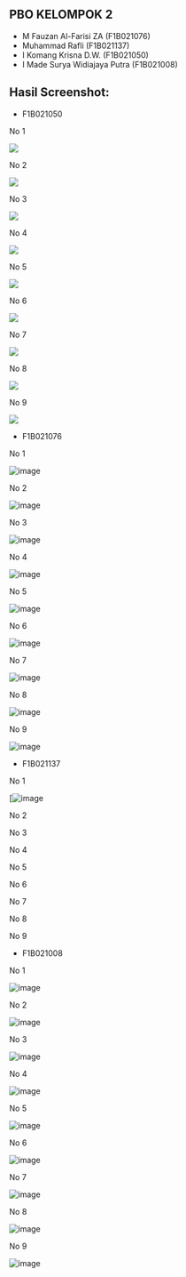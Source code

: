 ## PBO KELOMPOK 2
- M Fauzan Al-Farisi ZA        (F1B021076)
- Muhammad Rafli               (F1B021137)
- I Komang Krisna D.W.         (F1B021050)
- I Made Surya Widiajaya Putra (F1B021008)
  
## Hasil Screenshot: 
- F1B021050
  
No 1

<image src="https://github.com/dow00n/P3/blob/main/Screenshot/P3No1_F1B021050.png">

No 2

<image src="https://github.com/dow00n/P3/blob/main/Screenshot/P3No2_F1B021050.png">

No 3

<image src="https://github.com/dow00n/P3/blob/main/Screenshot/P3No3_F1B021050.png">

No 4

<image src="https://github.com/dow00n/P3/blob/main/Screenshot/P3No4_F1B021050.png">

No 5

<image src="https://github.com/dow00n/P3/blob/main/Screenshot/P3No5_F1B021050.png">

No 6

<image src="https://github.com/dow00n/P3/blob/main/Screenshot/P3No6_F1B021050.png">

No 7

<image src="https://github.com/dow00n/P3/blob/main/Screenshot/P3No7_F1B021050.png">

No 8

<image src="https://github.com/dow00n/P3/blob/main/Screenshot/P3No8_F1B021050.png">

No 9

<image src="https://github.com/dow00n/P3/blob/main/Screenshot/P3No9_F1B021050.png">

- F1B021076

No 1

![image](https://github.com/dow00n/P3/assets/148226231/f2add72a-ce23-4a62-9f7d-3fe6d22aa5e1)


No 2

![image](https://github.com/dow00n/P3/assets/148226231/28bc9bf8-05a3-412c-acc2-b80731dbaf38)


No 3

![image](https://github.com/dow00n/P3/assets/148226231/7561e763-7037-4904-9fa7-5cfd9143be05)


No 4

![image](https://github.com/dow00n/P3/assets/148226231/ef034dfb-2d57-45ae-92ee-f56a45034995)


No 5

![image](https://github.com/dow00n/P3/assets/148226231/8264666e-0b59-491d-82a4-197dfd83f944)


No 6

![image](https://github.com/dow00n/P3/assets/148226231/b3626ddd-450d-460e-ba47-b746afe46f69)


No 7

![image](https://github.com/dow00n/P3/assets/148226231/4758abf4-4a50-4743-a205-5f6450aa3266)


No 8

![image](https://github.com/dow00n/P3/assets/148226231/3016e670-7af3-45c7-afd0-3cb847ec057c)


No 9

![image](https://github.com/dow00n/P3/assets/148226231/224accc0-45d5-488f-ac19-73cbc28398aa)


- F1B021137
  
No 1

[![image](https://raw.githubusercontent.com/dow00n/P3/main/Screenshot/P3_Nomor1_F1B021137.png)

No 2



No 3



No 4



No 5



No 6



No 7



No 8



No 9



- F1B021008
  
No 1

![image](https://raw.githubusercontent.com/dow00n/P3/main/Screenshot/Jobsheet1_F1B021008.png)

No 2

![image](https://raw.githubusercontent.com/dow00n/P3/main/Screenshot/Jobsheet2_F1B021008.png)

No 3

![image](https://raw.githubusercontent.com/dow00n/P3/main/Screenshot/Jobsheet3_F1B021008.png)

No 4

![image](https://raw.githubusercontent.com/dow00n/P3/main/Screenshot/Jobsheet4_F1B021008.png)

No 5

![image](https://raw.githubusercontent.com/dow00n/P3/main/Screenshot/Jobsheet5_F1B021008.png)

No 6

![image](https://raw.githubusercontent.com/dow00n/P3/main/Screenshot/Jobsheet6_F1B021008.png)

No 7

![image](https://raw.githubusercontent.com/dow00n/P3/main/Screenshot/Jobsheet7_F1B021008.png)

No 8

![image](https://raw.githubusercontent.com/dow00n/P3/main/Screenshot/Jobsheet8_F1B021008.png)

No 9

![image](https://raw.githubusercontent.com/dow00n/P3/main/Screenshot/Jobsheet9_F1B021008.png)

